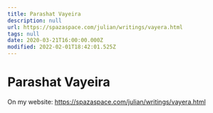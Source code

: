 ```yaml
---
title: Parashat Vayeira
description: null
url: https://spazaspace.com/julian/writings/vayera.html
tags: null
date: 2020-03-21T16:00:00.000Z
modified: 2022-02-01T18:42:01.525Z
---
```


# Parashat Vayeira

On my website: https://spazaspace.com/julian/writings/vayera.html
